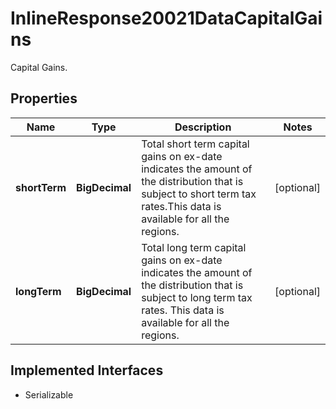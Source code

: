 

# InlineResponse20021DataCapitalGains

Capital Gains.

## Properties

Name | Type | Description | Notes
------------ | ------------- | ------------- | -------------
**shortTerm** | **BigDecimal** | Total short term capital gains on ex-date indicates the amount of the distribution that is subject to short term tax rates.This data is available for all the regions. |  [optional]
**longTerm** | **BigDecimal** | Total long term capital gains on ex-date indicates the amount of the distribution that is subject to long term tax rates. This data is available for all the regions. |  [optional]


## Implemented Interfaces

* Serializable


